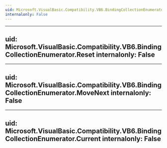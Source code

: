 ```yaml
---
uid: Microsoft.VisualBasic.Compatibility.VB6.BindingCollectionEnumerator
internalonly: False
---
```


---
uid: Microsoft.VisualBasic.Compatibility.VB6.BindingCollectionEnumerator.Reset
internalonly: False
---

---
uid: Microsoft.VisualBasic.Compatibility.VB6.BindingCollectionEnumerator.MoveNext
internalonly: False
---

---
uid: Microsoft.VisualBasic.Compatibility.VB6.BindingCollectionEnumerator.Current
internalonly: False
---
